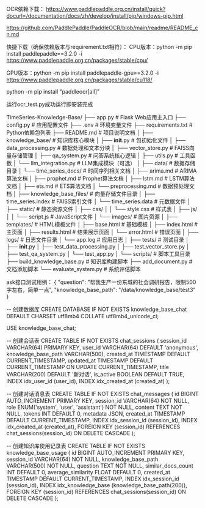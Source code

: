 OCR依赖下载：
https://www.paddlepaddle.org.cn/install/quick?docurl=/documentation/docs/zh/develop/install/pip/windows-pip.html

https://github.com/PaddlePaddle/PaddleOCR/blob/main/readme/README_cn.md

快捷下载（确保依赖版本与requirement.txt相符）：
CPU版本：python -m pip install paddlepaddle==3.2.0 -i https://www.paddlepaddle.org.cn/packages/stable/cpu/

GPU版本：python -m pip install paddlepaddle-gpu==3.2.0 -i https://www.paddlepaddle.org.cn/packages/stable/cu118/

python -m pip install "paddleocr[all]"

运行ocr_test.py成功运行即安装完成


TimeSeries-Knowledge-Base/
├── app.py                      # Flask Web应用主入口
├── config.py                   # 应用配置文件
├── .env                        # 环境变量文件
├── requirements.txt            # Python依赖包列表
├── README.md                   # 项目说明文档
│
├── knowledge_base/             # 知识库核心模块
│   ├── __init__.py            # 包初始化文件
│   ├── data_processing.py     # 数据处理和文本分块
│   ├── vector_store.py        # FAISS向量存储管理
│   ├── qa_system.py           # 问答系统核心逻辑
│   ├── utils.py               # 工具函数
│   └── llm_integration.py     # LLM集成模块（可选）
│
├── data/                       # 数据存储目录
│   └── time_series_docs/      # 时间序列相关文档
│       ├── arima.md           # ARIMA算法文档
│       ├── prophet.md         # Prophet算法文档
│       ├── lstm.md            # LSTM算法文档
│       ├── ets.md             # ETS算法文档
│       └── preprocessing.md   # 数据预处理文档
│
├── knowledge_base_files/       # 向量存储文件目录
│   ├── time_series.index      # FAISS索引文件
│   └── time_series.data       # 元数据文件
│
├── static/                     # 静态资源文件
│   ├── css/
│   │   └── style.css          # 样式表
│   ├── js/
│   │   └── script.js          # JavaScript文件
│   └── images/                # 图片资源
│
├── templates/                  # HTML模板文件
│   ├── base.html              # 基础模板
│   ├── index.html             # 主页面
│   ├── results.html           # 结果展示页面
│   └── error.html             # 错误页面
│
├── logs/                       # 日志文件目录
│   └── app.log                # 应用日志
│
├── tests/                      # 测试目录
│   ├── __init__.py
│   ├── test_data_processing.py
│   ├── test_vector_store.py
│   ├── test_qa_system.py
│   └── test_app.py
│
└── scripts/                    # 脚本工具目录
    ├── build_knowledge_base.py # 知识库构建脚本
    ├── add_document.py         # 文档添加脚本
    └── evaluate_system.py      # 系统评估脚本

ask接口测试用例：
{
    "question": "帮我生产一份东城的社会调研报告，限制500字左右，简单一点",
    "knowledge_base_path": "/data/knowledge_base/test3"
}


-- 创建数据库
CREATE DATABASE IF NOT EXISTS knowledge_base_chat DEFAULT CHARSET utf8mb4 COLLATE utf8mb4_unicode_ci;

USE knowledge_base_chat;

-- 创建会话表
CREATE TABLE IF NOT EXISTS chat_sessions (
    session_id VARCHAR(64) PRIMARY KEY,
    user_id VARCHAR(64) DEFAULT 'anonymous',
    knowledge_base_path VARCHAR(500),
    created_at TIMESTAMP DEFAULT CURRENT_TIMESTAMP,
    updated_at TIMESTAMP DEFAULT CURRENT_TIMESTAMP ON UPDATE CURRENT_TIMESTAMP,
    title VARCHAR(200) DEFAULT '新对话',
    is_active BOOLEAN DEFAULT TRUE,
    INDEX idx_user_id (user_id),
    INDEX idx_created_at (created_at)
);

-- 创建对话消息表
CREATE TABLE IF NOT EXISTS chat_messages (
    id BIGINT AUTO_INCREMENT PRIMARY KEY,
    session_id VARCHAR(64) NOT NULL,
    role ENUM('system', 'user', 'assistant') NOT NULL,
    content TEXT NOT NULL,
    tokens INT DEFAULT 0,
    metadata JSON,
    created_at TIMESTAMP DEFAULT CURRENT_TIMESTAMP,
    INDEX idx_session_id (session_id),
    INDEX idx_created_at (created_at),
    FOREIGN KEY (session_id) REFERENCES chat_sessions(session_id) ON DELETE CASCADE
);

-- 创建知识库使用记录表
CREATE TABLE IF NOT EXISTS knowledge_base_usage (
    id BIGINT AUTO_INCREMENT PRIMARY KEY,
    session_id VARCHAR(64) NOT NULL,
    knowledge_base_path VARCHAR(500) NOT NULL,
    question TEXT NOT NULL,
    similar_docs_count INT DEFAULT 0,
    average_similarity FLOAT DEFAULT 0,
    created_at TIMESTAMP DEFAULT CURRENT_TIMESTAMP,
    INDEX idx_session_id (session_id),
    INDEX idx_knowledge_base (knowledge_base_path(200)),
    FOREIGN KEY (session_id) REFERENCES chat_sessions(session_id) ON DELETE CASCADE
);
